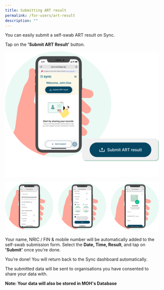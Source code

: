 ```yaml
---
title: Submitting ART result
permalink: /for-users/art-result
description: ""
---
```

You can easily submit a self-swab ART result on Sync. 

Tap on the **'Submit ART Result'** button. 

![](/images/guide/ART%20result1.png)

![](/images/guide/ART%20result3.png)

Your name, NRIC / FIN & mobile number will be automatically added to the self-swab submission form. Select the **Date, Time, Result**, and tap on **'Submit'** once you're done.

You’re done! You will return back to the Sync dashboard automatically. 

The submitted data will be sent to organisations you have consented to share your data with.

**Note: Your data will also be stored in MOH's Database**